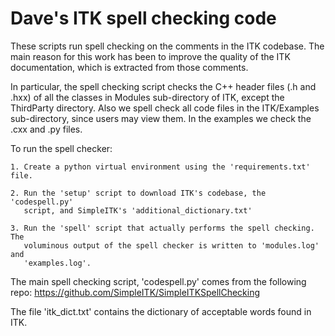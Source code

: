 
Dave's ITK spell checking code
==============================

These scripts run spell checking on the comments in the ITK codebase.
The main reason for this work has been to improve the quality of the ITK
documentation, which is extracted from those comments.

In particular, the spell checking script checks the C++ header files (.h and
.hxx) of all the classes in Modules sub-directory of ITK, except the
ThirdParty directory.  Also we spell check all code files in the ITK/Examples
sub-directory, since users may view them.  In the examples we check the
.cxx and .py files.

To run the spell checker:

    1. Create a python virtual environment using the 'requirements.txt' file.

    2. Run the 'setup' script to download ITK's codebase, the 'codespell.py'
       script, and SimpleITK's 'additional_dictionary.txt'

    3. Run the 'spell' script that actually performs the spell checking.  The
       voluminous output of the spell checker is written to 'modules.log' and
       'examples.log'.

The main spell checking script, 'codespell.py' comes from the following repo:
    https://github.com/SimpleITK/SimpleITKSpellChecking
    
The file 'itk_dict.txt' contains the dictionary of acceptable words found in
ITK.
